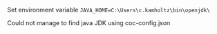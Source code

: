 

Set environment variable `JAVA_HOME=C:\Users\c.kamholtz\bin\openjdk\`

Could not manage to find java JDK using coc-config.json
